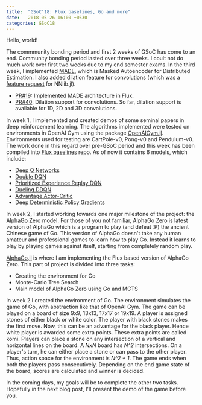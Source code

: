 ```yaml
---
title:  "GSoC'18: Flux baselines, Go and more"
date:   2018-05-26 16:00 +0530
categories: GSoC18
---
```


Hello, world!

The commmunity bonding period and first 2 weeks of GSoC has come to an end. Community bonding period lasted over three weeks. I coult not do much work over first two weeks due to my end semester exams. In the third week, I implemented [MADE](https://arxiv.org/abs/1502.03509), which is Masked Autoencoder for Distributed Estimation.  I also added dilation feature for convolutions (which was a [feature request](https://github.com/FluxML/NNlib.jl/pull/31#issuecomment-386673632) for NNlib.jl).  
- [PR#19](https://github.com/FluxML/model-zoo/pull/39): Implemented MADE architecture in Flux. 
- [PR#40](https://github.com/FluxML/NNlib.jl/pull/40): Dilation support for convolutions. So far, dilation support is available for 1D, 2D and 3D convolutions.  

In week 1, I implemented and created demos of some seminal papers in deep reinforcement learning. The algorithms implemented were tested on environments in OpenAI Gym using the package [OpenAIGym.jl](https://github.com/JuliaML/OpenAIGym.jl). Environments used for testing are CartPole-v0, Pong-v0 and Pendulum-v0. The work done in this regard over pre-GSoC period and this week has been compiled into [Flux baselines](https://github.com/tejank10/Flux-baselines) repo. As of now it contains 6 models, which include:  
- [Deep Q Networks](https://github.com/tejank10/Flux-baselines/blob/master/dqn/dqn.jl)
- [Double DQN](https://github.com/tejank10/Flux-baselines/blob/master/dqn/double-dqn.jl)
- [Prioritized Experience Replay DQN](https://github.com/tejank10/Flux-baselines/blob/master/dqn/prioritized-replay-dqn.jl)
- [Dueling DDQN ](https://github.com/tejank10/Flux-baselines/blob/master/dqn/duel-dqn.jl)
- [Advantage Actor-Critic](https://github.com/tejank10/Flux-baselines/blob/master/actor-critic/a2c.jl)
- [Deep Deterministic Policy Gradients](https://github.com/tejank10/Flux-baselines/blob/master/ddpg/ddpg.jl)

In week 2, I started working towards one major milestone of the project: the [AlphaGo Zero](https://deepmind.com/blog/alphago-zero-learning-scratch/) model. For those of you not familiar, AlphaGo Zero is latest version of AlphaGo which is a program to play (and defeat :P) the ancient Chinese game of Go. This version of AlphaGo doesn't take any human amateur and professional games to learn how to play Go. Instead it learns to play by playing games against itself, starting from completely random play.  

[AlphaGo.jl](https://github.com/tejank10/AlphaGo.jl) is where I am implementing the Flux based version of AlphaGo Zero. This part of project is divided  into three tasks: 
- Creating the environment for Go
- Monte-Carlo Tree Search
- Main model of AlphaGo Zero using Go and MCTS

In week 2 I created the environment of Go. The environment simulates the game of Go, with abstraction like that of OpenAI Gym. The game can be played on a board of size 9x9, 13x13, 17x17 or 19x19. A player is assigned stones of either black or white color. The player with black stones makes the first move. Now, this can be an advantage for the black player. Hence white player is awarded some extra points. These extra points are called komi. Players can place a stone on any intersection of a vertical and horizontal lines on the board. A *NxN* board has *N^2* intersections.  On a player's turn, he can either place a stone or can pass to the other player. Thus, action space for the environment is *N^2 + 1*. The game ends when both the players pass consecutively. Depending on the end game state of the board, scores are calculated and winner is decided.  

In the coming days, my goals will be to complete the other two tasks. Hopefully in the next blog post, I'll present the demo of the game before you. 





